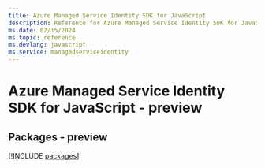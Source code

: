 ```yaml
---
title: Azure Managed Service Identity SDK for JavaScript
description: Reference for Azure Managed Service Identity SDK for JavaScript
ms.date: 02/15/2024
ms.topic: reference
ms.devlang: javascript
ms.service: managedserviceidentity
---
```

# Azure Managed Service Identity SDK for JavaScript - preview
## Packages - preview
[!INCLUDE [packages](managed-service-identity-index.md)]